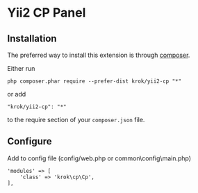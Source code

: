 Yii2 CP Panel
=================

Installation
------------

The preferred way to install this extension is through [composer](http://getcomposer.org/download/).

Either run

```
php composer.phar require --prefer-dist krok/yii2-cp "*"
```

or add

```
"krok/yii2-cp": "*"
```

to the require section of your `composer.json` file.

Configure
-----------------

Add to config file (config/web.php or common\config\main.php)

```
'modules' => [
    'class' => 'krok\cp\Cp',
],
```
